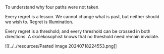 To understand why four paths were not taken.

Every regret is a lesson. We cannot change what is past, but neither should we wish to. Regret is Illumination.

Every regret is a threshold; and every threshold can be crossed in both directions. A skolekosophist knows that no threshold need remain inviolate.

![[../../resources/Pasted image 20240718224553.png]]